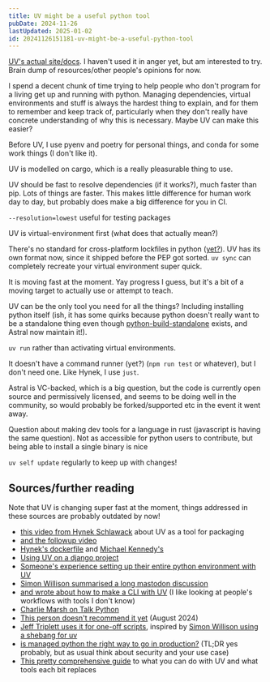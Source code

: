 ```yaml
---
title: UV might be a useful python tool
pubDate: 2024-11-26
lastUpdated: 2025-01-02
id: 20241126151181-uv-might-be-a-useful-python-tool
---
```


[UV's actual site/docs](https://docs.astral.sh/uv/). I haven't used it in anger yet, but am interested to try. Brain dump of resources/other people's opinions for now.

I spend a decent chunk of time trying to help people who don't program for a living get up and running with python. Managing dependencies, virtual environments and stuff is always the hardest thing to explain, and for them to remember and keep track of, particularly when they don't really have concrete understanding of why this is necessary. Maybe UV can make this easier?

Before UV, I use pyenv and poetry for personal things, and conda for some work things (I don't like it).

UV is modelled on cargo, which is a really pleasurable thing to use.

UV should be fast to resolve dependencies (if it works?), much faster than pip. Lots of things are faster. This makes little difference for human work day to day, but probably does make a big difference for you in CI.

`--resolution=lowest` useful for testing packages

UV is virtual-environment first (what does that actually mean?)

There's no standard for cross-platform lockfiles in python ([yet?](https://discuss.python.org/t/lock-files-again-but-this-time-w-sdists/46593)). UV has its own format now, since it shipped before the PEP got sorted. `uv sync` can completely recreate your virtual environment super quick.

It is moving fast at the moment. Yay progress I guess, but it's a bit of a moving target to actually use or attempt to teach.

UV can be the only tool you need for all the things? Including installing python itself (ish, it has some quirks because python doesn't really want to be a standalone thing even though [python-build-standalone](https://gregoryszorc.com/docs/python-build-standalone/main/index.html) exists, and Astral now maintain it!).

`uv run` rather than activating virtual environments.

It doesn't have a command runner (yet?) (`npm run test` or whatever), but I don't need one. Like Hynek, I use `just`.

Astral is VC-backed, which is a big question, but the code is currently open source and permissively licensed, and seems to be doing well in the community, so would probably be forked/supported etc in the event it went away.

Question about making dev tools for a language in rust (javascript is having the same question). Not as accessible for python users to contribute, but being able to install a single binary is nice

`uv self update` regularly to keep up with changes!

## Sources/further reading

Note that UV is changing super fast at the moment, things addressed in these sources are probably outdated by now!

- [this video from Hynek Schlawack](https://www.youtube.com/watch?v=_FdjW47Au30) about UV as a tool for packaging
- [and the followup video](https://www.youtube.com/watch?v=8UuW8o4bHbw)
- [Hynek's dockerfile](https://hynek.me/articles/docker-uv/) and [Michael Kennedy's](https://mkennedy.codes/posts/python-docker-images-using-uv-s-new-python-features/)
- [Using UV on a django project](https://blog.pecar.me/uv-with-django)
- [Someone's experience setting up their entire python environment with UV](https://andrich.me/2024/09/uv-i-am-somewhat-sold/)
- [Simon Willison summarised a long mastodon discussion](https://simonwillison.net/2024/Sep/8/uv-under-discussion-on-mastodon/)
- [and wrote about how to make a CLI with UV](https://til.simonwillison.net/python/uv-cli-apps) (I like looking at people's workflows with tools I don't know)
- [Charlie Marsh on Talk Python](https://talkpython.fm/episodes/show/476/unified-python-packaging-with-uv)
- [This person doesn't recommend it yet](https://www.bitecode.dev/p/whats-up-python-uv-disrupts-packaging) (August 2024)
- [Jeff Triplett uses it for one-off scripts](https://micro.webology.dev/2024/08/22/python-uv-run.html), inspired by [Simon Willison using a shebang for uv](https://simonwillison.net/2024/Aug/21/usrbinenv-uv-run/)
- [is managed python the right way to go in production?](https://pythonspeed.com/articles/uv-python-production/) (TL;DR yes probably, but as usual think about security and your use case)
- [This pretty comprehensive guide](https://www.saaspegasus.com/guides/uv-deep-dive/) to what you can do with UV and what tools each bit replaces


